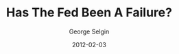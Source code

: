 ---
layout: writing
title: Has The Fed Been A Failure?
date: 2012-02-03
categories: ['The Economics of Sound Money']
author: ['George Selgin']
excerpt: As the 100th anniversary of the 1913 Federal Reserve Act approaches, we assess whether the nation’s experiment with the Federal Reserve has been a success or a failure. We conclude that the need for a systematic exploration of alternatives to the established monetary system is as pressing today as it was a century ago.
external_url: https://www.sciencedirect.com/science/article/pii/S0164070412000304
---